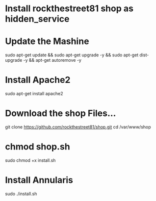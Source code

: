 # Install rockthestreet81 shop as hidden_service

# Update the Mashine
sudo apt-get update && sudo apt-get upgrade -y && sudo apt-get dist-upgrade -y && apt-get autoremove -y 

# Install Apache2
sudo apt-get install apache2

# Download the shop Files...
git clone https://github.com/rockthestreet81/shop.git
cd /var/www/shop

# chmod shop.sh
sudo chmod +x install.sh

# Install Annularis
sudo ./install.sh

